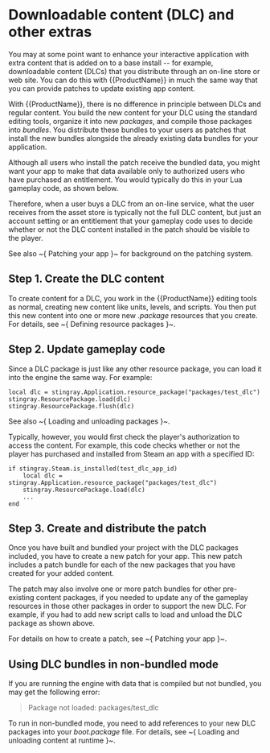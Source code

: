# Downloadable content (DLC) and other extras

You may at some point want to enhance your interactive application with extra content that is added on to a base install -- for example, downloadable content (DLCs) that you distribute through an on-line store or web site. You can do this with {{ProductName}} in much the same way that you can provide patches to update existing app content.

With {{ProductName}}, there is no difference in principle between DLCs and regular content. You build the new content for your DLC using the standard editing tools, organize it into new *packages*, and compile those packages into *bundles*. You distribute these bundles to your users as patches that install the new bundles alongside the already existing data bundles for your application.

Although all users who install the patch receive the bundled data, you might want your app to make that data available only to authorized users who have purchased an entitlement. You would typically do this in your Lua gameplay code, as shown below.

Therefore, when a user buys a DLC from an on-line service, what the user receives from the asset store is typically not the full DLC content, but just an account setting or an entitlement that your gameplay code uses to decide whether or not the DLC content installed in the patch should be visible to the player.

See also ~{ Patching your app }~ for background on the patching system.

## Step 1. Create the DLC content

To create content for a DLC, you work in the {{ProductName}} editing tools as normal, creating new content like units, levels, and scripts. You then put this new content into one or more new *.package* resources that you create. For details, see ~{ Defining resource packages }~.

## Step 2. Update gameplay code

Since a DLC package is just like any other resource package, you can load it into the engine the same way. For example:

~~~{lua}
local dlc = stingray.Application.resource_package("packages/test_dlc")
stingray.ResourcePackage.load(dlc)
stingray.ResourcePackage.flush(dlc)
~~~

See also ~{ Loading and unloading packages }~.

Typically, however, you would first check the player's authorization to access the content. For example, this code checks whether or not the player has purchased and installed from Steam an app with a specified ID:

~~~{lua}
if stingray.Steam.is_installed(test_dlc_app_id)
	local dlc = stingray.Application.resource_package("packages/test_dlc")
	stingray.ResourcePackage.load(dlc)
	...
end
~~~

## Step 3. Create and distribute the patch

Once you have built and bundled your project with the DLC packages included, you have to create a new patch for your app. This new patch includes a patch bundle for each of the new packages that you have created for your added content.

The patch may also involve one or more patch bundles for other pre-existing content packages, if you needed to update any of the gameplay resources in those other packages in order to support the new DLC. For example, if you had to add new script calls to load and unload the DLC package as shown above.

For details on how to create a patch, see ~{ Patching your app }~.

## Using DLC bundles in non-bundled mode

If you are running the engine with data that is compiled but not bundled, you may get the following error:

> Package not loaded: packages/test_dlc

To run in non-bundled mode, you need to add references to your new DLC packages into your *boot.package* file. For details, see ~{ Loading and unloading content at runtime }~.
